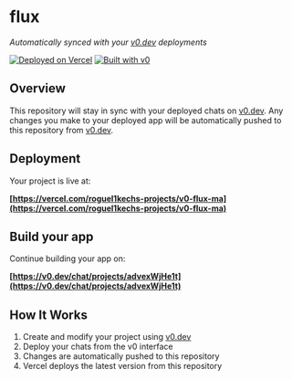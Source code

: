 # flux

*Automatically synced with your [v0.dev](https://v0.dev) deployments*

[![Deployed on Vercel](https://img.shields.io/badge/Deployed%20on-Vercel-black?style=for-the-badge&logo=vercel)](https://vercel.com/roguel1kechs-projects/v0-flux-ma)
[![Built with v0](https://img.shields.io/badge/Built%20with-v0.dev-black?style=for-the-badge)](https://v0.dev/chat/projects/advexWjHe1t)

## Overview

This repository will stay in sync with your deployed chats on [v0.dev](https://v0.dev).
Any changes you make to your deployed app will be automatically pushed to this repository from [v0.dev](https://v0.dev).

## Deployment

Your project is live at:

**[https://vercel.com/roguel1kechs-projects/v0-flux-ma](https://vercel.com/roguel1kechs-projects/v0-flux-ma)**

## Build your app

Continue building your app on:

**[https://v0.dev/chat/projects/advexWjHe1t](https://v0.dev/chat/projects/advexWjHe1t)**

## How It Works

1. Create and modify your project using [v0.dev](https://v0.dev)
2. Deploy your chats from the v0 interface
3. Changes are automatically pushed to this repository
4. Vercel deploys the latest version from this repository